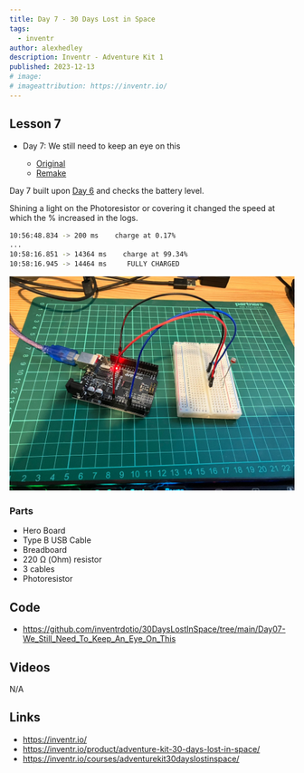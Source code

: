 ```yaml
---
title: Day 7 - 30 Days Lost in Space 
tags:
  - inventr
author: alexhedley
description: Inventr - Adventure Kit 1
published: 2023-12-13
# image:
# imageattribution: https://inventr.io/
---
```


<!-- # Day 7 - 30 Days Lost in Space - Inventr -->

<?# Markdown ?>
<?!^ "./../includes/posts/inventr-ak1.md" /?>
<?#/ Markdown ?>

## Lesson 7

- Day 7: We still need to keep an eye on this

  - [Original](https://inventr.io/lessons/day-7/)
  - [Remake](https://inventr.io/lessons/day-7-2/)

Day 7 built upon [Day 6](inventr-ak1-day6) and checks the battery level.

Shining a light on the Photoresistor or covering it changed the speed at which the % increased in the logs.

```bash
10:56:48.834 -> 200 ms    charge at 0.17%
...
10:58:16.851 -> 14364 ms    charge at 99.34%
10:58:16.945 -> 14464 ms     FULLY CHARGED
```

!["Day 7"](images/inventr/ak1/Day7.jpg "Day 7")

### Parts

- Hero Board
- Type B USB Cable
- Breadboard
- 220 Ω (Ohm) resistor
- 3 cables
- Photoresistor

## Code

- https://github.com/inventrdotio/30DaysLostInSpace/tree/main/Day07-We_Still_Need_To_Keep_An_Eye_On_This

## Videos

N/A

<!-- <iframe width="560" height="315" src="https://www.youtube.com/embed/" title="30 Days Lost in Space - Day 4" frameborder="0" allow="accelerometer; autoplay; clipboard-write; encrypted-media; gyroscope; picture-in-picture; web-share" allowfullscreen></iframe> -->

## Links

- https://inventr.io/
- https://inventr.io/product/adventure-kit-30-days-lost-in-space/
- https://inventr.io/courses/adventurekit30dayslostinspace/
